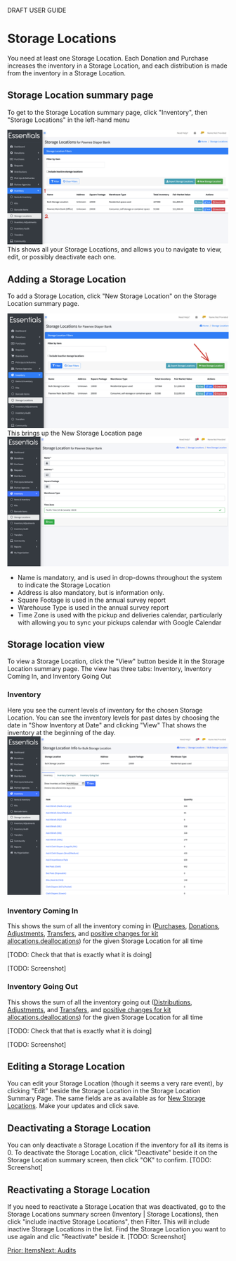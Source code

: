 DRAFT USER GUIDE
# Storage Locations

You need at least one Storage Location.   Each Donation and Purchase increases the inventory in a Storage Location,  and each distribution is made from the inventory in a Storage Location.  

## Storage Location summary page 
To get to the Storage Location summary page, click "Inventory", then "Storage Locations" in the left-hand menu

![Navigation to Storage Locations summary](images/inventory/inventory_storage_locations_navigation.png)
This shows all your Storage Locations, and allows you to navigate to view, edit, or possibly deactivate each one.


## Adding a Storage Location
To add a Storage Location,  click "New Storage Location" on the Storage Location summary page.

![Navigation to add a Storage Location](images/inventory/inventory_storage_locations_add_navigation.png)
This brings up the New Storage Location page
![New Storage Location  page](images/inventory/inventory_storage_locations_add.png)
- Name is mandatory, and is used in drop-downs throughout the system to indicate the Storage Location
- Address is also mandatory, but is information only.
- Square Footage is used in the annual survey report
- Warehouse Type is used in the annual survey report
- Time Zone is used with the pickup and deliveries calendar, particularly with allowing you to sync your pickups calendar with Google Calendar

## Storage location view
To view a Storage Location, click the "View" button beside it in the Storage Location summary page.
The view has three tabs:  Inventory, Inventory Coming In, and Inventory Going Out

### Inventory 

Here you see the current levels of inventory for the chosen Storage Location.   You can see the inventory levels for past dates by choosing the date in "Show Inventory at Date" and clicking "View"
That shows the inventory at the beginning of the day.
![Storage Location - Inventory tab](images/inventory/inventory_storage_location_view_inventory.png)

### Inventory Coming In
This shows the sum of all the inventory coming in ([Purchases](essentials_purchases.md), [Donations](essentials_donations.md), [Adjustments](inventory_adjustments.md), [Transfers](inventory_transfers.md), and  [positive changes for kit allocations.deallocations](inventory_kits.md)) for the given Storage Location for all time

[TODO: Check that that is exactly what it is doing]

[TODO:  Screenshot]


### Inventory Going Out
This shows the sum of all the inventory going out ([Distributions](essentials_purchases.md), [Adjustments](inventory_adjustments.md), and  [Transfers](inventory_transfers.md), and  [positive changes for kit allocations.deallocations](inventory_kits.md)) for the given Storage Location for all time

[TODO: Check that that is exactly what it is doing]

[TODO:  Screenshot]

## Editing a Storage Location
You can edit your Storage Location (though it seems a very rare event), by clicking "Edit" beside the Storage Location in the Storage Location Summary Page.
The same fields are as available as for [New Storage Locations](inventory_storage_locations.md).  Make your updates and click save.

## Deactivating a Storage Location
You can only deactivate a Storage Location if the inventory for all its items is 0.
To deactivate the Storage Location, click "Deactivate" beside it on the Storage Location summary screen, then click "OK" to confirm.
[TODO: Screenshot]


## Reactivating a Storage Location
If you need to reactivate a Storage Location that was deactivated,  go to the Storage Locations summary screen (Inventory | Storage Locations),  then click "include inactive Storage Locations", then Filter.
This will include inactive Storage Locations in the list.   Find the Storage Location you want to use again and clic "Reactivate" beside it.
[TODO: Screenshot]




[Prior: Items](inventory_items.md)[Next: Audits ](inventory_audits.md)